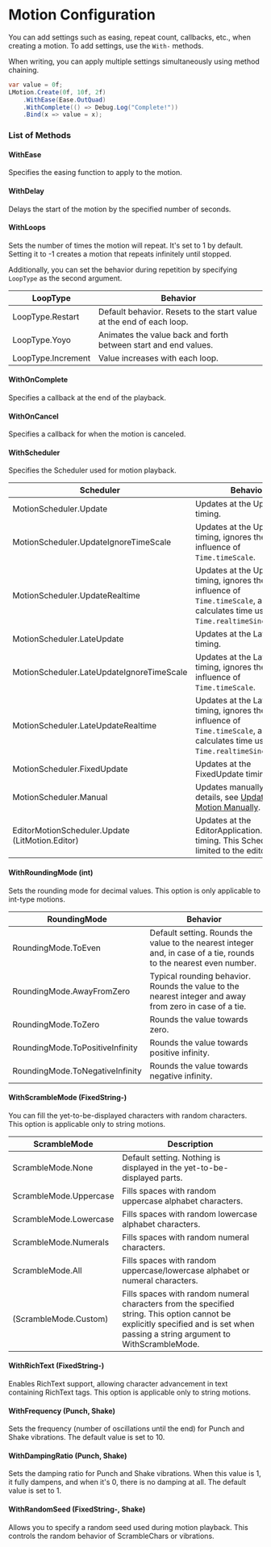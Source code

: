 # Motion Configuration

You can add settings such as easing, repeat count, callbacks, etc., when creating a motion. To add settings, use the `With-` methods.

When writing, you can apply multiple settings simultaneously using method chaining.

```cs
var value = 0f;
LMotion.Create(0f, 10f, 2f)
    .WithEase(Ease.OutQuad)
    .WithComplete(() => Debug.Log("Complete!"))
    .Bind(x => value = x);
```

### List of Methods

#### WithEase

Specifies the easing function to apply to the motion.

#### WithDelay

Delays the start of the motion by the specified number of seconds.

#### WithLoops

Sets the number of times the motion will repeat. It's set to 1 by default.
Setting it to -1 creates a motion that repeats infinitely until stopped.

Additionally, you can set the behavior during repetition by specifying `LoopType` as the second argument.

| LoopType | Behavior |
| - | - |
| LoopType.Restart | Default behavior. Resets to the start value at the end of each loop. |
| LoopType.Yoyo | Animates the value back and forth between start and end values. |
| LoopType.Increment | Value increases with each loop. |

#### WithOnComplete

Specifies a callback at the end of the playback.

#### WithOnCancel

Specifies a callback for when the motion is canceled.

#### WithScheduler

Specifies the Scheduler used for motion playback.

| Scheduler | Behavior |
| - | - |
| MotionScheduler.Update | Updates at the Update timing. |
| MotionScheduler.UpdateIgnoreTimeScale | Updates at the Update timing, ignores the influence of `Time.timeScale`. |
| MotionScheduler.UpdateRealtime | Updates at the Update timing, ignores the influence of `Time.timeScale`, and calculates time using `Time.realtimeSinceStartup`. |
| MotionScheduler.LateUpdate | Updates at the LateUpdate timing. |
| MotionScheduler.LateUpdateIgnoreTimeScale | Updates at the LateUpdate timing, ignores the influence of `Time.timeScale`. |
| MotionScheduler.LateUpdateRealtime | Updates at the LateUpdate timing, ignores the influence of `Time.timeScale`, and calculates time using `Time.realtimeSinceStartup`. |
| MotionScheduler.FixedUpdate | Updates at the FixedUpdate timing. |
| MotionScheduler.Manual | Updates manually. For details, see [Updating Motion Manually](updating-motion-manually.md).  |
| EditorMotionScheduler.Update (LitMotion.Editor) | Updates at the EditorApplication.update timing. This Scheduler is limited to the editor. |

#### WithRoundingMode (int)

Sets the rounding mode for decimal values. This option is only applicable to int-type motions.

| RoundingMode | Behavior |
| - | - |
| RoundingMode.ToEven | Default setting. Rounds the value to the nearest integer and, in case of a tie, rounds to the nearest even number. |
| RoundingMode.AwayFromZero | Typical rounding behavior. Rounds the value to the nearest integer and away from zero in case of a tie. |
| RoundingMode.ToZero | Rounds the value towards zero. |
| RoundingMode.ToPositiveInfinity | Rounds the value towards positive infinity. |
| RoundingMode.ToNegativeInfinity | Rounds the value towards negative infinity. |

#### WithScrambleMode (FixedString-)

You can fill the yet-to-be-displayed characters with random characters. This option is applicable only to string motions.

| ScrambleMode | Description |
| - | - |
| ScrambleMode.None | Default setting. Nothing is displayed in the yet-to-be-displayed parts. |
| ScrambleMode.Uppercase | Fills spaces with random uppercase alphabet characters. |
| ScrambleMode.Lowercase | Fills spaces with random lowercase alphabet characters. |
| ScrambleMode.Numerals | Fills spaces with random numeral characters. |
| ScrambleMode.All | Fills spaces with random uppercase/lowercase alphabet or numeral characters. |
| (ScrambleMode.Custom) | Fills spaces with random numeral characters from the specified string. This option cannot be explicitly specified and is set when passing a string argument to WithScrambleMode. |

#### WithRichText (FixedString-)

Enables RichText support, allowing character advancement in text containing RichText tags. This option is applicable only to string motions. 

#### WithFrequency (Punch, Shake)

Sets the frequency (number of oscillations until the end) for Punch and Shake vibrations. The default value is set to 10.

#### WithDampingRatio (Punch, Shake)

Sets the damping ratio for Punch and Shake vibrations. When this value is 1, it fully dampens, and when it's 0, there is no damping at all. The default value is set to 1.

#### WithRandomSeed (FixedString-, Shake)

Allows you to specify a random seed used during motion playback. This controls the random behavior of ScrambleChars or vibrations. 